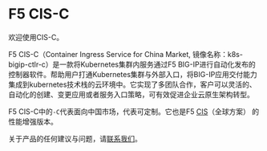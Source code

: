 # F5 CIS-C

欢迎使用CIS-C。

F5 CIS-C（Container Ingress Service for China Market, 镜像名称：k8s-bigip-ctlr-c）是一款将Kubernetes集群内服务通过F5 BIG-IP进行自动化发布的控制器软件。帮助用户打通Kubernetes集群与外部入口，将BIG-IP应用交付能力集成到kubernetes技术栈的云环境中。它实现了多团队合作，客户可以灵活的、自动化的创建、变更应用或者服务入口策略，可有效促进企业云原生架构转型。

F5 CIS-C中的`-C`代表面向中国市场，代表可定制。它也是F5 [CIS](https://clouddocs.f5.com/containers/latest)（全球方案） 的性能增强版本。

关于产品的任何建议与问题，请[联系我们](./Support-and-contact/)。


